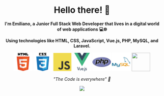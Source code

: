 <div align='center'>
  <h1 align='center'>Hello there! 👋</h1>
  <p align='center'><strong>I'm Emiliano, a Junior Full Stack Web Developer that lives in a digital world of web applications 💻🌐</strong></p>
  <p align='center'><strong>Using technologies like HTML, CSS, JavaScript, Vue.js, PHP, MySQL, and Laravel.</strong></p>
  <img src="https://raw.githubusercontent.com/devicons/devicon/master/icons/html5/html5-original-wordmark.svg" width="60px" height="60px"/> 
  <img src="https://raw.githubusercontent.com/devicons/devicon/master/icons/css3/css3-original-wordmark.svg" width="60px" height="60px"/> 
  <img src="https://raw.githubusercontent.com/devicons/devicon/master/icons/javascript/javascript-original.svg" width="60px" height="60px"/>
  <img src="https://raw.githubusercontent.com/devicons/devicon/master/icons/vuejs/vuejs-original-wordmark.svg" width="60px" height="60px"/> 
  <img src="https://raw.githubusercontent.com/devicons/devicon/master/icons/php/php-original.svg" width="60px" height="60px"/> 
  <img src="https://raw.githubusercontent.com/devicons/devicon/master/icons/mysql/mysql-original-wordmark.svg" width="60px" height="60px"/> 
  <img src="https://cdn3.iconfinder.com/data/icons/logos-and-brands-adobe/512/194_Laravel-512.png" width="60px" height="60px"/> 
  <p align='center'><i>"The Code is everywhere" 👀</i></p>
  <img src='https://cdn.bestmovie.it/wp-content/uploads/2022/12/the-matrix.jpg' width='700px'>
</div>











